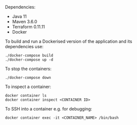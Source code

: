 Dependencies:

- Java 11
- Maven 3.6.0
- Terraform 0.11.11
- Docker

To build and run a Dockerised version of the application and its dependencies use:

    ./docker-compose build
    ./docker-compose up -d
    
To stop the containers:

    ./docker-compose down
    
To inspect a container:

    docker container ls
    docker container inspect <CONTAINER ID>

To SSH into a container e.g. for debugging:

    docker container exec -it <CONTAINER_NAME> /bin/bash